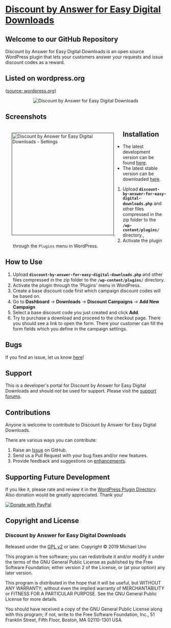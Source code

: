 # [Discount by Answer for Easy Digital Downloads](http://wordpress.org/plugins/discount-by-answer-for-easy-digital-downloads/) #

## Welcome to our GitHub Repository

Discount by Answer for Easy Digital Downloads is an open source WordPress plugin that lets your customers answer your requests and issue discount codes as a reward.

## Listed on wordpress.org
([source: wordpress.org](https://wordpress.org/plugins/discount-by-answer-for-easy-digital-downloads))

<p align="center">
    <img src="" alt="Discount by Answer for Easy Digital Downloads" />
</p>

## Screenshots

<div style="margin:20px; float:left">
	<a href="" title="Discount by Answer for Easy Digital Downloads - Settings">
		<img src="" alt="Discount by Answer for Easy Digital Downloads - Settings" width="320" />
	</a>
	&nbsp;
</div>

## Installation

- The latest development version can be found [here](https://github.com/michaeluno/discount-by-answer-for-easy-digital-downloads/branches). 
- The latest stable version can be downloaded [here](http://downloads.wordpress.org/plugin/discount-by-answer-for-easy-digital-downloads.latest-stable.zip).

1. Upload **`discount-by-answer-for-easy-digital-downloads.php`** and other files compressed in the zip folder to the **`/wp-content/plugins/`** directory.,
2. Activate the plugin through the `Plugins` menu in WordPress.

## How to Use 

1. Upload **`discount-by-answer-for-easy-digital-downloads.php`** and other files compressed in the zip folder to the **`/wp-content/plugins/`** directory.
2. Activate the plugin through the 'Plugins' menu in WordPress.
3. Create a base discount code first which campaign discount codes will be based on.
4. Go to **Dashboard** -> **Downloads** -> **Discount Campaigns** -> **Add New Campaign**
5. Select a base discount code you just created and click **Add**.
6. Try to purchase a download and proceed to the checkout page. There you should see a link to open the form. There your customer can fill the form fields which you define in the campaign settings.

## Bugs
If you find an issue, let us know [here](https://github.com/michaeluno/discount-by-answer-for-easy-digital-downloads/issues)!

## Support
This is a developer's portal for Discount by Answer for Easy Digital Downloads and should _not_ be used for support. Please visit the [support forums](http://wordpress.org/support/plugin/discount-by-answer-for-easy-digital-downloads).

## Contributions 
Anyone is welcome to contribute to Discount by Answer for Easy Digital Downloads.

There are various ways you can contribute:

1. Raise an [Issue](https://github.com/michaeluno/discount-by-answer-for-easy-digital-downloads/issues) on GitHub.
2. Send us a Pull Request with your bug fixes and/or new features.
3. Provide feedback and suggestions on [enhancements](https://github.com/michaeluno/discount-by-answer-for-easy-digital-downloads/issues?direction=desc&labels=Enhancement&page=1&sort=created&state=open).

## Supporting Future Development ##

If you like it, please rate and review it in the [WordPress Plugin Directory](http://wordpress.org/support/view/plugin-reviews/discount-by-answer-for-easy-digital-downloads?filter=5). Also donation would be greatly appreciated. Thank you!

[![Donate with PayPal](https://www.paypal.com/en_US/i/btn/x-click-but04.gif)](http://en.michaeluno.jp/donate) 

## Copyright and License ##

### Discount by Answer for Easy Digital Downloads ###
Released under the [GPL v2](./LICENSE.txt) or later.
Copyright © 2019 Michael Uno

This program is free software; you can redistribute it and/or modify
it under the terms of the GNU General Public License as published by
the Free Software Foundation; either version 2 of the License, or
(at your option) any later version.

This program is distributed in the hope that it will be useful,
but WITHOUT ANY WARRANTY; without even the implied warranty of
MERCHANTABILITY or FITNESS FOR A PARTICULAR PURPOSE.  See the
GNU General Public License for more details.

You should have received a copy of the GNU General Public License along
with this program; if not, write to the Free Software Foundation, Inc.,
51 Franklin Street, Fifth Floor, Boston, MA 02110-1301 USA.